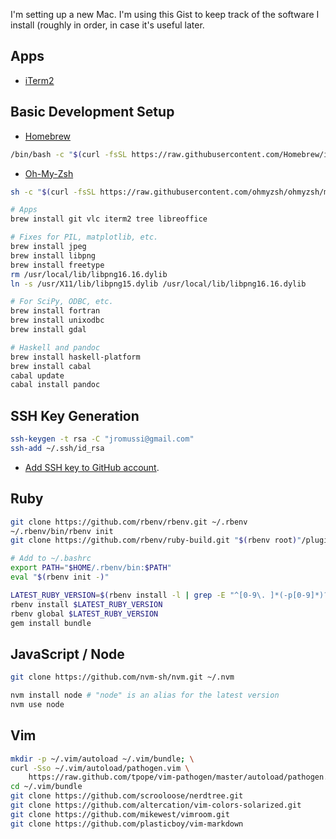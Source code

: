 I'm setting up a new Mac. I'm using this Gist to keep track of the software I install (roughly in order, in case it's useful later.

## Apps

- [iTerm2](http://www.iterm2.com/)

## Basic Development Setup

- [Homebrew](http://brew.sh/)

```sh
/bin/bash -c "$(curl -fsSL https://raw.githubusercontent.com/Homebrew/install/HEAD/install.sh)"

```

- [Oh-My-Zsh](https://ohmyz.sh/)

```sh
sh -c "$(curl -fsSL https://raw.githubusercontent.com/ohmyzsh/ohmyzsh/master/tools/install.sh)"


```

```sh
# Apps
brew install git vlc iterm2 tree libreoffice

```

```sh
# Fixes for PIL, matplotlib, etc.
brew install jpeg
brew install libpng
brew install freetype
rm /usr/local/lib/libpng16.16.dylib
ln -s /usr/X11/lib/libpng15.dylib /usr/local/lib/libpng16.16.dylib
```

```sh
# For SciPy, ODBC, etc.
brew install fortran
brew install unixodbc
brew install gdal
```

```sh
# Haskell and pandoc
brew install haskell-platform
brew install cabal
cabal update
cabal install pandoc
```

## SSH Key Generation

```sh
ssh-keygen -t rsa -C "jromussi@gmail.com"
ssh-add ~/.ssh/id_rsa
```

- [Add SSH key to GitHub account](https://github.com/settings/ssh).

## Ruby

```sh
git clone https://github.com/rbenv/rbenv.git ~/.rbenv
~/.rbenv/bin/rbenv init
git clone https://github.com/rbenv/ruby-build.git "$(rbenv root)"/plugins/ruby-build
```

```sh
# Add to ~/.bashrc
export PATH="$HOME/.rbenv/bin:$PATH"
eval "$(rbenv init -)"
```

```sh
LATEST_RUBY_VERSION=$(rbenv install -l | grep -E "^[0-9\. ]*(-p[0-9]*)?$" | tail -n 1)
rbenv install $LATEST_RUBY_VERSION
rbenv global $LATEST_RUBY_VERSION
gem install bundle
```

## JavaScript / Node

```sh
git clone https://github.com/nvm-sh/nvm.git ~/.nvm
```

```sh
nvm install node # "node" is an alias for the latest version
nvm use node
```

## Vim

```sh
mkdir -p ~/.vim/autoload ~/.vim/bundle; \
curl -Sso ~/.vim/autoload/pathogen.vim \
    https://raw.github.com/tpope/vim-pathogen/master/autoload/pathogen.vim
cd ~/.vim/bundle
git clone https://github.com/scrooloose/nerdtree.git
git clone https://github.com/altercation/vim-colors-solarized.git
git clone https://github.com/mikewest/vimroom.git
git clone https://github.com/plasticboy/vim-markdown
```
